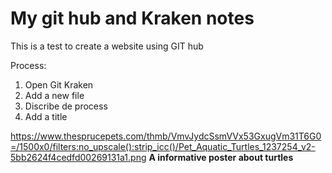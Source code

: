 # My git hub and Kraken notes
This is a test to create a website using GIT hub

Process:
1. Open Git Kraken
2. Add a new file 
3. Discribe de process
4. Add a title

https://www.thesprucepets.com/thmb/VmvJydcSsmVVx53GxugVm31T6G0=/1500x0/filters:no_upscale():strip_icc()/Pet_Aquatic_Turtles_1237254_v2-5bb2624f4cedfd00269131a1.png
**A informative poster about turtles**